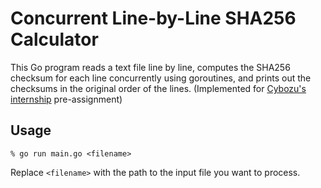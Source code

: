 # Concurrent Line-by-Line SHA256 Calculator

This Go program reads a text file line by line, computes the SHA256 checksum for each line concurrently using goroutines, and prints out the checksums in the original order of the lines.
(Implemented for [Cybozu's internship](https://cybozu.co.jp/company/job/recruitment/intern/kubernetes.html) pre-assignment)

## Usage
```
% go run main.go <filename>
```
Replace `<filename>` with the path to the input file you want to process.

